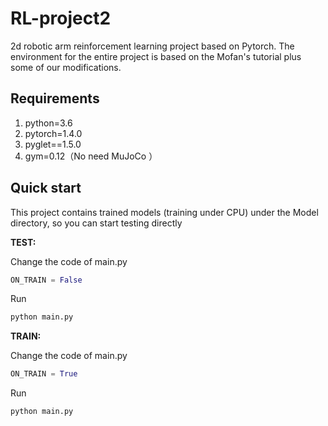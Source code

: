 # RL-project2

2d robotic arm reinforcement learning project based on Pytorch. The environment for the entire project is based on the Mofan's tutorial plus some of our modifications.

## Requirements

1. python=3.6
2. pytorch=1.4.0
3. pyglet==1.5.0
4. gym=0.12（No need MuJoCo ）

## Quick start

This project contains trained models (training under CPU) under the Model directory, so you can start testing directly


__TEST:__

Change the code of main.py

```python
ON_TRAIN = False
```

Run

```bash
python main.py
```

__TRAIN:__

Change the code of main.py

```python
ON_TRAIN = True
```

Run

```bash
python main.py
```

<br>
